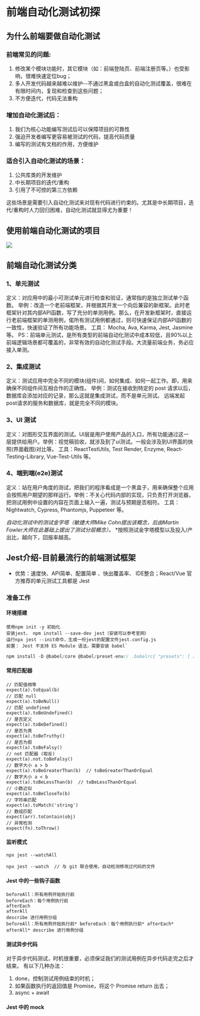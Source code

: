 #  前端自动化测试初探
## 为什么前端要做自动化测试
###   前端常见的问题:
1. 修改某个模块功能时，其它模块（如：前端登陆页、前端注册页等。）也受影响，很难快速定位bug；
2. 多人开发代码越来越难以维护--不通过黑盒或白盒的自动化测试覆盖，很难在有限时间内，复现和检查到这些问题；
3. 不方便迭代，代码无法重构

### 增加自动化测试后：
1. 我们为核心功能编写测试后可以保障项目的可靠性
2. 强迫开发者编写更容易被测试的代码，提高代码质量
3. 编写的测试有文档的作用，方便维护

### 适合引入自动化测试的场景：
1. 公共库类的开发维护
2. 中长期项目的迭代/重构
3. 引用了不可控的第三方依赖

这些场景是需要引入自动化测试来对现有代码进行约束的。尤其是中长期项目，迭代/重构时人力回归困难，自动化测试就显得尤为重要！

## 使用前端自动化测试的项目

![](undefined)

## 前端自动化测试分类
### 1、单元测试
定义：对应用中的最小可测试单元进行检查和验证，通常指的是独立测试单个函数。
举例：改造一个老前端框架，并根据其开发一个向后兼容的新框架。此时老框架针对其内部API函数，写了充分的单测用例。那么，在开发新框架时，直接运行老前端框架的单测用例，偌所有测试用例都通过，则可快速保证内部API函数的一致性，快速验证了所有功能场景。
工具： Mocha, Ava, Karma, Jest, Jasmine 等。
PS：前端单元测试，是所有类型的前端自动化测试中成本较低，且90%以上前端逻辑场景都可覆盖的，非常有效的自动化测试手段。大流量前端业务，务必应接入单测。
### 2、集成测试
定义：测试应用中完全不同的模块(组件)间，如何集成、如何一起工作。即，用来确保不同组件间互相合作的正确性。
举例：测试在接收到特定的 post 请求以后，数据库会添加对应的记录，那么这就是集成测试，而不是单元测试。 远端发起post请求的服务和数据库，就是完全不同的模块。
### 3、UI 测试
定义：对图形交互界面的测试。UI层是用户使用产品的入口，所有功能通过这一层提供给用户。举例：视觉稿验收，就涉及到了ui测试。一般会涉及到UI界面的快照(界面截图)对比等。
工具：ReactTestUtils, Test Render, Enzyme, React-Testing-Library, Vue-Test-Utils 等。
### 4、端到端(e2e)测试
定义：站在用户角度的测试，把我们的程序看成是一个黑盒子，用来确保整个应用会按照用户期望的那样运行。举例：不关心代码内部的实现，只负责打开浏览器，把测试用例中设置的内容在页面上输入一遍，测试与预期是否相符。
工具： Nightwatch, Cypress, Phantomjs, Puppeteer 等。



*自动化测试中的测试金字塔（敏捷大师Mike Cohn提出该概念，后由Martin Fowler大师在此基础上提出了测试分层概念）。*
*按照测试金字塔模型以及投入/产出比，越向下，回报率越高。
## Jest介绍-目前最流行的前端测试框架
- 优势：速度快、API简单、配置简单 、快出覆盖率、 IDE整合；React/Vue 官方推荐的单元测试工具都是 Jest

###  准备工作
#### 环境搭建
	使用npm init -y 初始化
	安装jest， npm install --save-dev jest（安装可以参考官网）
	运行npx jest --init命令，生成一份jest的配置文件jest.config.js
	前置： Jest 不支持 ES Module 语法，需要安装 babel`

```javascript
npm install -D @babel/core @babel/preset-env// .babelrc{ "presets": [ ["@babel/preset-env", { "target": { "node": "current" } }] ] }
```
#### 常用匹配器

    // 匹配值相等
    expect(a).toEqual(b)
    // 匹配 null
    expect(a).toBeNull()
    // 匹配 undefined
    expect(a).toBeUndefined()
    // 是否定义
    expect(a).toBeDefined()
    // 是否为真
    expect(a).toBeTruthy()
    // 是否为假
    expect(a).toBeFalsy()
    // not 匹配器 (取反)
    expect(a).not.toBeFalsy()
    // 数字大小 a > b
    expect(a).toBeGreaterThan(b)  // toBeGreaterThanOrEqual
    // 数字大小 a < b
    expect(a).toBeLessThan(b)  // toBeLessThanOrEqual
    // 小数近似
    expect(a).toBeCloseTo(b)
    // 字符串匹配
    expect(a).toMatch('string')
    // 数组匹配
    expect(arr).toContain(obj)
    // 异常检测
    expect(fn).toThrow()


#### 监听模式

`npx jest --watchAll`

`npx jest --watch  // 与 git 联合使用，自动检测修改过代码的文件`


#### Jest 中的一些钩子函数
    beforeAll：所有用例开始执行前
    beforeEach：每个用例执行前
    afterEach
    afterAll
    describe 进行用例分组
 	beforeAll：所有用例开始执行前* beforeEach：每个用例执行前* afterEach* afterAll* describe 进行用例分组

#### 测试异步代码

对于异步代码测试，时机很重要，必须保证我们的测试用例在异步代码走完之后才结束。
有以下几种办法：
1. done，控制测试用例结束的时机；
2. 如果函数执行的返回值是 Promise，将这个 Promise return 出去；
3. async + await

#### Jest 中的 mock





